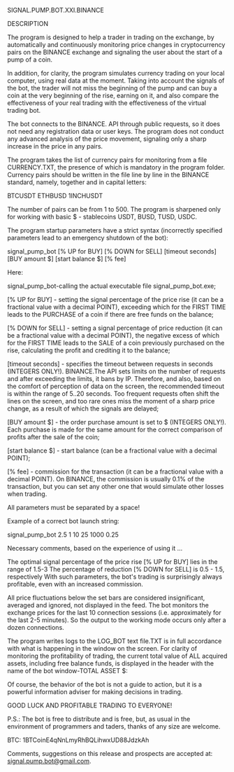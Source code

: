 SIGNAL.PUMP.BOT.XXI.BINANCE

DESCRIPTION

The program is designed to help a trader in trading on the exchange, by automatically and continuously monitoring price changes
in cryptocurrency pairs on the BINANCE exchange and signaling the user about the start of a pump of a coin.

In addition, for clarity, the program simulates currency trading on your local computer, using real data at the moment.
Taking into account the signals of the bot, the trader will not miss the beginning of the pump and can buy a coin at the very beginning of the rise, earning on it,
and also compare the effectiveness of your real trading with the effectiveness of the virtual trading bot.

The bot connects to the BINANCE. API through public requests, so it does not need any registration data or user keys.
The program does not conduct any advanced analysis of the price movement, signaling only a sharp increase in the price in any pairs.

The program takes the list of currency pairs for monitoring from a file CURRENCY.TXT, the presence of which is mandatory in the program folder.
Currency pairs should be written in the file line by line in the BINANCE standard, namely, together and in capital letters:

BTCUSDT
ETHBUSD
1INCHUSDT

The number of pairs can be from 1 to 500.
The program is sharpened only for working with basic $ - stablecoins USDT, BUSD, TUSD, USDC.

The program startup parameters have a strict syntax (incorrectly specified parameters lead to an emergency shutdown of the bot):

signal_pump_bot [% UP for BUY] [% DOWN for SELL] [timeout seconds] [BUY amount $] [start balance $] [% fee]



Here:

signal_pump_bot-calling the actual executable file signal_pump_bot.exe;

[% UP for BUY] - setting the signal percentage of the price rise (it can be a fractional value with a decimal POINT),
exceeding which for the FIRST TIME leads to the PURCHASE of a coin if there are free funds on the balance;

[% DOWN for SELL] - setting a signal percentage of price reduction (it can be a fractional value with a decimal POINT), the
negative excess of which for the FIRST TIME leads to the SALE of a coin previously purchased on the rise,
calculating the profit and crediting it to the balance;

[timeout seconds] - specifies the timeout between requests in seconds (INTEGERS ONLY!). BINANCE.The API sets limits on the number of requests
and after exceeding the limits, it bans by IP. Therefore, and also, based on the comfort of perception of data on the screen,
the recommended timeout is within the range of 5..20 seconds. Too frequent requests often shift the lines on the screen,
and too rare ones miss the moment of a sharp price change, as a result of which the signals are delayed;

[BUY amount $] - the order purchase amount is set to $ (INTEGERS ONLY!).
Each purchase is made for the same amount for the correct comparison of profits after the sale of the coin;

[start balance $] - start balance (can be a fractional value with a decimal POINT);

[% fee] - commission for the transaction (it can be a fractional value with a decimal POINT). On BINANCE, the commission is usually 0.1% of the transaction,
but you can set any other one that would simulate other losses when trading.



All parameters must be separated by a space!

Example of a correct bot launch string:


signal_pump_bot 2.5 1 10 25 1000 0.25


Necessary comments, based on the experience of using it ...

The optimal signal percentage of the price rise [% UP for BUY] lies in the range of 1.5-3
The percentage of reduction [% DOWN for SELL] is 0.5 - 1.5, respectively
With such parameters, the bot's trading is surprisingly always profitable, even with an increased commission.

All price fluctuations below the set bars are considered insignificant, averaged and ignored, not displayed in the feed.
The bot monitors the exchange prices for the last 10 connection sessions (i.e. approximately for the last 2-5 minutes).
So the output to the working mode occurs only after a dozen connections.

The program writes logs to the LOG_BOT text file.TXT is in full accordance with what is happening in the window on the screen.
For clarity of monitoring the profitability of trading, the current total value of ALL acquired assets,
including free balance funds, is displayed in the header with the name of the bot window-TOTAL ASSET $:

Of course, the behavior of the bot is not a guide to action, but it is a powerful information adviser for making decisions in trading.


GOOD LUCK AND PROFITABLE TRADING TO EVERYONE!


P.S.:
The bot is free to distribute and is free, but, as usual in the environment of programmers and taders,
thanks of any size are welcome.

BTC: 1BTCoinE4qNnLmyRhBQLihwxUD88JdzkAh

Comments, suggestions on this release and prospects are accepted at:  signal.pump.bot@gmail.com.

